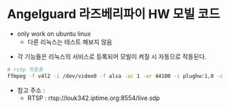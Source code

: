# Angelguard 라즈베리파이 HW 모빌 코드
* only work on ubuntu linux
    - 다른 리눅스는 테스트 해보지 않음

- 각 기능들은 리눅스의 서비스로 등록되어 모빌이 켜질 시 자동으로 작동된다.

```bash
# rstp 작동용 
ffmpeg -f v4l2 -i /dev/video0 -f alsa -ac 1 -ar 44100 -i plughw:1,0 -c:v libx264 -preset ultrafast -c:a aac -f rtsp rtsp://louk342.iptime.org:8554/live.sdp
```

- 참고 주소 :
    - RTSP : rtsp://louk342.iptime.org:8554/live.sdp